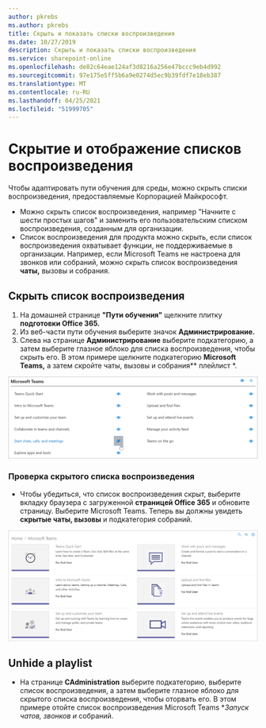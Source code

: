```yaml
---
author: pkrebs
ms.author: pkrebs
title: Скрыть и показать списки воспроизведения
ms.date: 10/27/2019
description: Скрыть и показать списки воспроизведения
ms.service: sharepoint-online
ms.openlocfilehash: de82c64eae124af3d8216a256e47bccc9eb4d992
ms.sourcegitcommit: 97e175e5ff5b6a9e0274d5ec9b39fdf7e18eb387
ms.translationtype: MT
ms.contentlocale: ru-RU
ms.lasthandoff: 04/25/2021
ms.locfileid: "51999705"
---
```

# <a name="hide-and-show-playlists"></a>Скрытие и отображение списков воспроизведения

Чтобы адаптировать пути обучения для среды, можно скрыть списки воспроизведения, предоставляемые Корпорацией Майкрософт. 

- Можно скрыть список воспроизведения, например "Начните с шести простых шагов" и заменить его пользовательским списком воспроизведения, созданным для организации.
- Список воспроизведения для продукта можно скрыть, если список воспроизведения охватывает функции, не поддерживаемые в организации. Например, если Microsoft Teams не настроена для звонков или собраний, можно скрыть список воспроизведения **чаты,** вызовы и собрания. 

## <a name="hide-a-playlist"></a>Скрыть список воспроизведения

1. На домашней странице **"Пути обучения"** щелкните плитку **подготовки Office 365.**
2. Из веб-части пути обучения выберите значок **Администрирование.** 
3. Слева на странице **Администрирование** выберите подкатегорию, а затем выберите глазное яблоко для списка воспроизведения, чтобы скрыть его. В этом примере щелкните подкатегорию **Microsoft Teams,** а затем скройте чаты, вызовы и собрания** плейлист *.  

![cg-hideplaylist.png](media/cg-hideplaylist.png)

### <a name="verify-the-playlist-is-hidden"></a>Проверка скрытого списка воспроизведения
- Чтобы убедиться, что список воспроизведения скрыт, выберите вкладку браузера с загруженной **страницей Office 365** и обновите страницу. Выберите Microsoft Teams. Теперь вы должны увидеть **скрытые чаты, вызовы** и подкатегория собраний. 

![cg-hideplaylistrefresh.png](media/cg-hideplaylistrefresh.png)

## <a name="unhide-a-playlist"></a>Unhide a playlist

- На странице **CAdministration** выберите подкатегорию, выберите список воспроизведения, а затем выберите глазное яблоко для скрытого списка воспроизведения, чтобы оторвать его. В этом примере отойте список воспроизведения Microsoft Teams **_Запуск чатов, звонков и_* собраний.   

